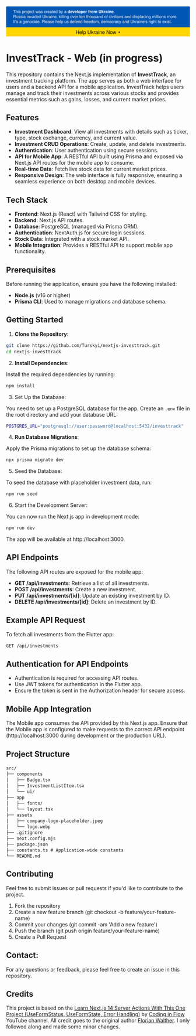 [![Stand With Ukraine](https://raw.githubusercontent.com/vshymanskyy/StandWithUkraine/main/banner-direct-single.svg)](https://stand-with-ukraine.pp.ua)

# InvestTrack - Web (in progress)

This repository contains the Next.js implementation of **InvestTrack**, an investment tracking platform. The app serves as both a web interface for users and a backend API for a mobile application. InvestTrack helps users manage and track their investments across various stocks and provides essential metrics such as gains, losses, and current market prices.

## Features

- **Investment Dashboard**: View all investments with details such as ticker, type, stock exchange, currency, and current value.
- **Investment CRUD Operations**: Create, update, and delete investments.
- **Authentication**: User authentication using secure sessions.
- **API for Mobile App**: A RESTful API built using Prisma and exposed via Next.js API routes for the mobile app to consume.
- **Real-time Data**: Fetch live stock data for current market prices.
- **Responsive Design**: The web interface is fully responsive, ensuring a seamless experience on both desktop and mobile devices.

## Tech Stack

- **Frontend**: Next.js (React) with Tailwind CSS for styling.
- **Backend**: Next.js API routes.
- **Database**: PostgreSQL (managed via Prisma ORM).
- **Authentication**: NextAuth.js for secure login sessions.
- **Stock Data**: Integrated with a stock market API.
- **Mobile Integration**: Provides a RESTful API to support mobile app functionality.

## Prerequisites

Before running the application, ensure you have the following installed:

- **Node.js** (v16 or higher)
- **Prisma CLI**: Used to manage migrations and database schema.

## Getting Started

1. **Clone the Repository**:

```bash
git clone https://github.com/Turskyi/nextjs-investtrack.git
cd nextjs-investtrack
```

2. **Install Dependencies**:

Install the required dependencies by running:

```bash
npm install
```

3. Set Up the Database:

You need to set up a PostgreSQL database for the app. Create an `.env` file in the root directory and add your database URL:

```bash
POSTGRES_URL="postgresql://user:password@localhost:5432/investtrack"
```

4. **Run Database Migrations**:

Apply the Prisma migrations to set up the database schema:

```bash
npx prisma migrate dev
```

5. Seed the Database:

To seed the database with placeholder investment data, run:

```bash
npm run seed
```

6. Start the Development Server:

You can now run the Next.js app in development mode:

```bash
npm run dev
```

The app will be available at http://localhost:3000.

## API Endpoints

The following API routes are exposed for the mobile app:

- **GET /api/investments**: Retrieve a list of all investments.
- **POST /api/investments**: Create a new investment.
- **PUT /api/investments/[id]**: Update an existing investment by ID.
- **DELETE /api/investments/[id]**: Delete an investment by ID.

## Example API Request

To fetch all investments from the Flutter app:

```bash
GET /api/investments
```

## Authentication for API Endpoints

- Authentication is required for accessing API routes.
- Use JWT tokens for authentication in the Flutter app.
- Ensure the token is sent in the Authorization header for secure access.

## Mobile App Integration

The Mobile app consumes the API provided by this Next.js app. Ensure that the Mobile app is configured to make requests to the correct API endpoint (http://localhost:3000 during development or the production URL).

## Project Structure

```
src/
├── components
│   ├── Badge.tsx
│   ├── InvestmentListItem.tsx
│   └── ui/
├── app
│   ├── fonts/
│   └── layout.tsx
├── assets
│   ├── company-logo-placeholder.jpeg
│   └── logo.webp
├── .gitignore
├── next.config.mjs
├── package.json
├── constants.ts # Application-wide constants
└── README.md
```

## Contributing

Feel free to submit issues or pull requests if you'd like to contribute to the project.

1. Fork the repository
2. Create a new feature branch (git checkout -b feature/your-feature-name)
3. Commit your changes (git commit -am 'Add a new feature')
4. Push the branch (git push origin feature/your-feature-name)
5. Create a Pull Request

## Contact:

For any questions or feedback, please feel free to create an issue in this
repository.

## Credits

This project is based on the
[Learn Next.js 14 Server Actions With This One Project (UseFormStatus, UseFormState, Error Handling)](https://youtu.be/XD5FpbVpWzk?si=V2BUShLowZq3xKAC)
by [Coding in Flow](https://github.com/codinginflow) YouTube channel.
All credit goes to the original author
[Florian Walther](https://github.com/florianwalther-private).
I only followed along and made some minor changes.
